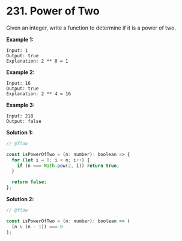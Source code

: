 # 231. Power of Two

Given an integer, write a function to determine if it is a power of two.

**Example 1:**

```
Input: 1
Output: true
Explanation: 2 ** 0 = 1
```

**Example 2:**

```
Input: 16
Output: true
Explanation: 2 ** 4 = 16
```

**Example 3:**

```
Input: 218
Output: false
```

**Solution 1:**

```js
// @flow

const isPowerOfTwo = (n: number): boolean => {
  for (let i = 0; i < n; i++) {
    if (n === Math.pow(2, i)) return true;
  }

  return false;
};
```

**Solution 2:**

```js
// @flow

const isPowerOfTwo = (n: number): boolean => (
  (n & (n - 1)) === 0
);
```

